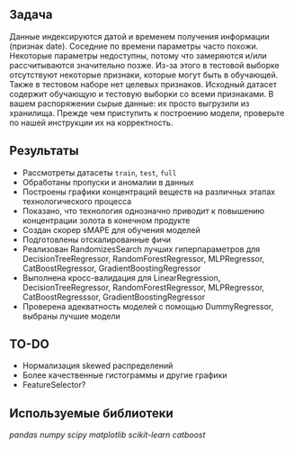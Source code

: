 ## Задача

Данные индексируются датой и временем получения информации (признак date). Соседние по времени параметры часто похожи.
Некоторые параметры недоступны, потому что замеряются и/или рассчитываются значительно позже. Из-за этого в тестовой выборке отсутствуют некоторые признаки, которые могут быть в обучающей. Также в тестовом наборе нет целевых признаков.
Исходный датасет содержит обучающую и тестовую выборки со всеми признаками.
В вашем распоряжении сырые данные: их просто выгрузили из хранилища. Прежде чем приступить к построению модели, проверьте по нашей инструкции их на корректность.

## Результаты

- Рассмотреты датасеты `train`, `test`, `full`
- Обработаны пропуски и аномалии в данных
- Построены графики концентраций веществ на различных этапах технологического процесса
- Показано, что технология однозначно приводит к повышению концентрации золота в конечном продукте
- Создан скорер sMAPE для обучения моделей
- Подготовлены отскалированные фичи
- Реализован RandomizesSearch лучших гиперпараметров для DecisionTreeRegressor, RandomForestRegressor, MLPRegressor, CatBoostRegressor, GradientBoostingRegressor
- Выполнена кросс-валидация для LinearRegression, DecisionTreeRegressor, RandomForestRegressor, MLPRegressor, CatBoostRegresssor, GradientBoostingRegressor
- Проверена адекватность моделей с помощью DummyRegressor, выбраны лучшие модели

## TO-DO
- Нормализация skewed распределений
- Более качественные гистограммы и другие графики
- FeatureSelector?

## Используемые библиотеки
*pandas*
*numpy*
*scipy*
*matplotlib*
*scikit-learn*
*catboost*
